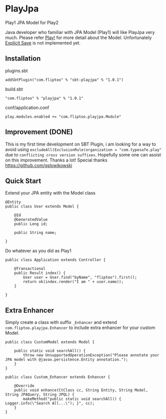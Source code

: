 # PlayJpa
Play1 JPA Model for Play2

Java developer who familiar with JPA Model (Play1) will like PlayJpa very much.
Please refer [Play!](https://www.playframework.com/documentation/1.3.x/jpa#anamefindingFindingobjectsa) for more detail about the Model. Unfortunately [Explicit Save](https://www.playframework.com/documentation/1.3.x/jpa#anamesaveExplicitsavea) is not implemented yet.

## Installation
plugins.sbt
```
addSbtPlugin("com.fliptoo" % "sbt-playjpa" % "1.0.1")
```
build.sbt
```
"com.fliptoo" % "playjpa" % "1.0.1"
```
conf/application.conf
```
play.modules.enabled += "com.fliptoo.playjpa.Module"
```
## Improvement (DONE)
This is my first time development on SBT Plugin, i am looking for a way to avoid using `excludeAll(ExclusionRule(organization = "com.typesafe.play"` due to `conflicting cross version suffixes`. Hopefully some one can assist on this improvement. Thanks a lot!
Special thanks https://github.com/gslowikowski


## Quick Start

Extend your JPA entity with the Model class

```
@Entity
public class User extends Model {

    @Id
    @GeneratedValue
    public Long id;

    public String name;

}
```

Do whatever as you did as Play1
```
public class Application extends Controller {

    @Transactional
    public Result index() {
        User user = User.find("byName", "fliptoo").first();
        return ok(index.render("I am " + user.name));
    }

}
```

## Extra Enhancer

Simply create a class with suffix `_Enhancer` and extend `com.fliptoo.playjpa.Enhancer` to include extra enhancer for your custom Model.
```
public class CustomModel extends Model {

    public static void searchAll() {
        throw new UnsupportedOperationException("Please annotate your JPA model with @javax.persistence.Entity annotation.");
    }
}

public class Custom_Enhancer extends Enhancer {

    @Override
    public void enhance(CtClass cc, String Entity, String Model, String JPAQuery, String JPQL) {
        makeMethod("public static void searchAll() { Logger.info(\"Search All...\"); }", cc);
    }
}
```
